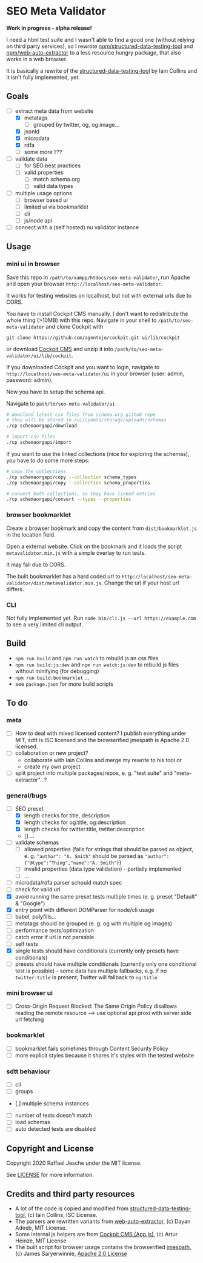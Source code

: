 # SEO Meta Validator

**Work in progress - alpha release!**

I need a html test suite and I wasn't able to find a good one (without relying on third party services), so I rewrote [npm/structured-data-testing-tool][4] and [npm/web-auto-extractor][5] to a less resource hungry package, that also works in a web browser.

It is basically a rewrite of the [structured-data-testing-tool][1] by Iain Collins and it isn't fully implemented, yet.

## Goals

* [ ] extract meta data from website
  * [x] metatags
    * [ ] grouped by twitter, og, og:image...
  * [x] jsonld
  * [x] microdata
  * [x] rdfa
  * [ ] some more ???
* [ ] validate data
  * [ ] for SEO best practices
  * [ ] valid properties
    * [ ] match schema.org
    * [ ] valid data types
* [ ] multiple usage options
  * [ ] browser based ui
  * [ ] limited ui via bookmarklet
  * [ ] cli
  * [ ] js/node api
* [ ] connect with a (self hosted) nu validator instance

## Usage

### mini ui in browser

Save this repo in `/path/to/xampp/htdocs/seo-meta-validator`, run Apache and open your browser `http://localhost/seo-meta-validator`.

It works for testing websites on localhost, but not with external urls due to CORS.

You have to install Cockpit CMS manually. I don't want to redistribute the whole thing (>10MB) with this repo. Navigate in your shell to `/path/to/seo-meta-validator` and clone Cockpit with

`git clone https://github.com/agentejo/cockpit.git ui/lib/cockpit`

or download [Cockpit CMS][3] and unzip it into `/path/to/seo-meta-validator/ui/lib/cockpit`.

If you downloaded Cockpit and you want to login, navigate to `http://localhost/seo-meta-validator/ui` in your browser (user: admin, password: admin).

Now you have to setup the schema api.

Navigate to `path/to/seo-meta-validator/ui`

```bash
# download latest csv files from schema.org github repo
# they will be stored in /ui/cpdata/storage/uploads/schemas
./cp schemaorgapi/download

# import csv files
./cp schemaorgapi/import
```

If you want to use the linked collections (nice for exploring the schemas), you have to do some more steps:

```bash
# copy the collections
./cp schemaorgapi/copy --collection schema_types
./cp schemaorgapi/copy --collection schema_properties

# convert both collections, so they have linked entries
./cp schemaorgapi/convert --types --properties
```

### browser bookmarklet

Create a browser bookmark and copy the content from `dist/bookmarklet.js` in the location field.

Open a external website. Click on the bookmark and it loads the script `metavalidator.min.js` with a simple overlay to run tests.

It may fail due to CORS.

The built bookmarklet has a hard coded url to `http://localhost/seo-meta-validator/dist/metavalidator.min.js`. Change the url if your host url differs.

### CLI

Not fully implemented yet. Run `node bin/cli.js --url https://example.com` to see a very limited cli output.

## Build

* `npm run build` and `npm run watch` to rebuild js an css files
* `npm run build:js:dev` and `npm run watch:js:dev` to rebuild js files without minifying (for debugging)
* `npm run build:bookmarklet` ...
* see `package.json` for more build scripts

## To do

### meta

* [ ] How to deal with mixed licensed content? I publish everything under MIT, sdtt is ISC licensed and the browserified jmespath is Apache 2.0 licensed.
* [ ] collaboration or new project?
  * collaborate with Iain Collins and merge my rewrite to his tool or
  * create my own project
* [ ] split project into multiple packages/repos, e. g. "test suite" and "meta-extractor"...?

### general/bugs

* [ ] SEO preset
  * [x] length checks for title, description
  * [x] length checks for og:title, og:description
  * [x] length checks for twitter:title, twitter:description
  * [] ...
* [ ] validate schemas
  * [ ] allowed properties (fails for strings that should be parsed as object, e. g. `"author": "A. Smith"` should be parsed as `"author": {"@type":"Thing","name":"A. Smith"}`)
  * [ ] invalid properties (data type validation) - partially implemented
  * [ ] ...
* [ ] microdata/rdfa parser schould match spec
* [ ] check for valid url
* [x] avoid running the same preset tests multiple times (e. g. preset "Default" & "Google")
* [x] entry point with different DOMParser for node/cli usage
* [ ] babel, polyfills...
* [ ] metatags should be grouped (e. g. og with multiple og images)
* [ ] performance tests/optimization
* [ ] catch error if url is not parsable
* [ ] self tests
* [x] single tests should have conditionals (currently only presets have conditionals)
* [ ] presets should have multiple conditionals (currently only one conditional test is possible) - some data has multiple fallbacks, e.g. if no `twitter:title` is present, Twitter will fallback to `og:title`

### mini browser ui

* [ ] Cross-Origin Request Blocked: The Same Origin Policy disallows reading the remote resource --> use optional api proxi with server side url fetching

### bookmarklet

* [ ] bookmarklet fails sometimes through Content Security Policy
* [ ] more explicit styles because it shares it's styles with the tested website

### sdtt behaviour

* [ ] cli
* [ ] groups
* [.] multiple schema instances
* [ ] number of tests doesn't match
* [ ] load schemas
* [ ] auto detected tests are disabled

## Copyright and License

Copyright 2020 Raffael Jesche under the MIT license.

See [LICENSE](LICENSE) for more information.

## Credits and third party resources

* A lot of the code is copied and modified from [structured-data-testing-tool][1], (c) Iain Collins, ISC License.
* The parsers are rewritten variants from [web-auto-extractor][2], (c) Dayan Adeeb, MIT License.
* Some internal js helpers are from [Cockpit CMS (App.js)][3], (c) Artur Heinze, MIT License
* The built script for browser usage contains the browserified [jmespath][6], (c) James Saryerwinnie, [Apache 2.0 License][7]

[1]: https://github.com/glitchdigital/structured-data-testing-tool
[2]: https://github.com/indix/web-auto-extractor
[3]: https://github.com/agentejo/cockpit/
[4]: https://www.npmjs.com/package/structured-data-testing-tool
[5]: https://www.npmjs.com/package/web-auto-extractor
[6]: https://github.com/jmespath/jmespath.js
[7]: https://raw.githubusercontent.com/jmespath/jmespath.js/master/LICENSE
